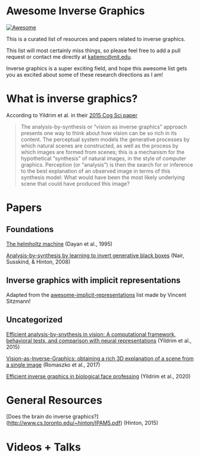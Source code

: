 # Awesome Inverse Graphics 
[![Awesome](https://awesome.re/badge.svg)](https://awesome.re)

This is a curated list of resources and papers related to inverse graphics.  

This list will most certainly miss things, so please feel free to add a pull request or contact me directly at katiemc@mit.edu. 

Inverse graphics is a super exciting field, and hope this awesome list gets you as excited about some of these research directions as I am! 

# What is inverse graphics? 

According to Yildrim et al. in their [2015 Cog Sci paper](http://www.mit.edu/~ilkery/papers/yildirimetal_cogsci15.pdf) 

> The analysis-by-synthesis or “vision as inverse graphics” approach presents one way to think about how vision can be so rich in its content. The perceptual system models the generative processes by which natural scenes are constructed, as well as the process by which images are formed from scenes; this is a mechanism for the hypothetical “synthesis” of natural images, in the style of computer graphics. Perception (or “analysis”) is then the search for or inference to the best explanation of an observed image in terms of this synthesis model: What would have been the most likely underlying scene that could have produced this image?

# Papers 

## Foundations

[The helmholtz machine](https://www.cs.toronto.edu/~hinton/absps/helmholtz.pdf) (Dayan et al., 1995) 

[Analysis-by-synthesis by learning to invert generative black boxes](http://www.cs.toronto.edu/~fritz/absps/vinodicann.pdf) (Nair, Susskind, & Hinton, 2008) 

## Inverse graphics with implicit representations 
Adapted from the [awesome-implicit-representations](https://github.com/vsitzmann/awesome-implicit-representations) list made by Vincent Sitzmann! 

## Uncategorized 

[Efficient analysis-by-snythesis in vision: A computational framework, behavioral tests, and comparison with neural representations](http://www.mit.edu/~ilkery/papers/yildirimetal_cogsci15.pdf) (Yildrim et al., 2015) 

[Vision-as-Inverse-Graphics: obtaining a rich 3D explanation of a scene from a single image](https://openaccess.thecvf.com/content_ICCV_2017_workshops/papers/w17/Romaszko_Vision-As-Inverse-Graphics_Obtaining_a_ICCV_2017_paper.pdf) (Romaszko et al., 2017)

[Efficient inverse graphics in biological face professing](https://advances.sciencemag.org/content/6/10/eaax5979) (Yildrim et al., 2020) 

# General Resources 

[Does the brain do inverse graphics?] (http://www.cs.toronto.edu/~hinton/IPAM5.pdf) (Hinton, 2015) 

# Videos + Talks 
